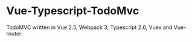 # Vue-Typescript-TodoMvc
TodoMVC written in Vue 2.5, Webpack 3, Typescript 2.6, Vuex and Vue-router
